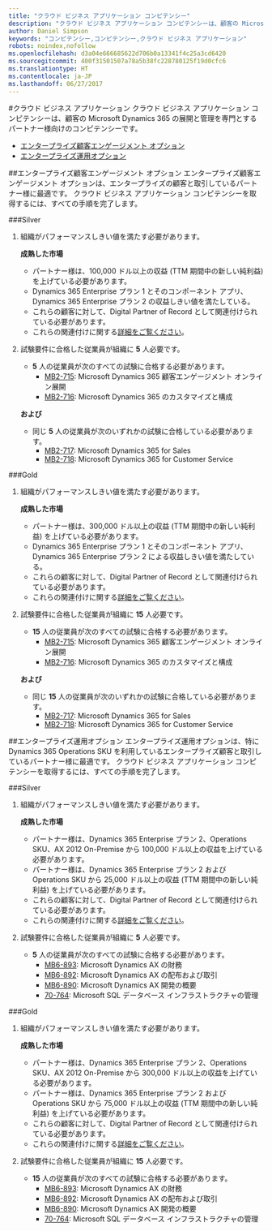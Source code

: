 ```yaml
---
title: "クラウド ビジネス アプリケーション コンピテンシー"
description: "クラウド ビジネス アプリケーション コンピテンシーは、顧客の Microsoft Dynamics 365 の展開と管理を専門とするパートナー様向けのコンピテンシーです。"
author: Daniel Simpson
keywords: "コンピテンシー,コンピテンシー,クラウド ビジネス アプリケーション"
robots: noindex,nofollow
ms.openlocfilehash: d3a04e666685622d706b0a13341f4c25a3cd6420
ms.sourcegitcommit: 400f31501507a78a5b38fc228780125f19d0cfc6
ms.translationtype: HT
ms.contentlocale: ja-JP
ms.lasthandoff: 06/27/2017
---
```

#<a name="cloud-business-applications"></a>クラウド ビジネス アプリケーション 
クラウド ビジネス アプリケーション コンピテンシーは、顧客の Microsoft Dynamics 365 の展開と管理を専門とするパートナー様向けのコンピテンシーです。

- [エンタープライズ顧客エンゲージメント オプション](#enterprise-customer-engagement-option)
- [エンタープライズ運用オプション](#enterprise-operations-option)


##<a name="enterprise-customer-engagement-option"></a>エンタープライズ顧客エンゲージメント オプション
エンタープライズ顧客エンゲージメント オプションは、エンタープライズの顧客と取引しているパートナー様に最適です。 クラウド ビジネス アプリケーション コンピテンシーを取得するには、すべての手順を完了します。

###<a name="silver"></a>Silver
1. 組織がパフォーマンスしきい値を満たす必要があります。

    **成熟した市場**

    - パートナー様は、100,000 ドル以上の収益 (TTM 期間中の新しい純利益) を上げている必要があります。
    - Dynamics 365 Enterprise プラン 1 とそのコンポーネント アプリ、Dynamics 365 Enterprise プラン 2 の収益しきい値を満たしている。
    - これらの顧客に対して、Digital Partner of Record として関連付けられている必要があります。
    - これらの関連付けに関する[詳細をご覧ください](https://partner.microsoft.com/en-us/membership/digital-partner-of-record)。

2. 試験要件に合格した従業員が組織に **5** 人必要です。

    - **5** 人の従業員が次のすべての試験に合格する必要があります。
        - [MB2-715](https://www.microsoft.com/en-us/learning/exam-mb2-715.aspx): Microsoft Dynamics 365 顧客エンゲージメント オンライン展開
        - [MB2-716](https://www.microsoft.com/en-us/learning/exam-mb2-716.aspx): Microsoft Dynamics 365 のカスタマイズと構成
    
    **および**
    
    - 同じ **5** 人の従業員が次のいずれかの試験に合格している必要があります。
        - [MB2-717](https://www.microsoft.com/en-us/learning/exam-mb2-717.aspx): Microsoft Dynamics 365 for Sales
        - [MB2-718](https://www.microsoft.com/en-us/learning/exam-mb2-718.aspx): Microsoft Dynamics 365 for Customer Service

###<a name="gold"></a>Gold
1. 組織がパフォーマンスしきい値を満たす必要があります。

    **成熟した市場**
    
    - パートナー様は、300,000 ドル以上の収益 (TTM 期間中の新しい純利益) を上げている必要があります。
    - Dynamics 365 Enterprise プラン 1 とそのコンポーネント アプリ、Dynamics 365 Enterprise プラン 2 による収益しきい値を満たしている。
    - これらの顧客に対して、Digital Partner of Record として関連付けられている必要があります。
    - これらの関連付けに関する[詳細をご覧ください](https://partner.microsoft.com/en-us/membership/digital-partner-of-record)。  
  
2. 試験要件に合格した従業員が組織に **15** 人必要です。

    - **15** 人の従業員が次のすべての試験に合格する必要があります。
        - [MB2-715](https://www.microsoft.com/en-us/learning/exam-mb2-715.aspx): Microsoft Dynamics 365 顧客エンゲージメント オンライン展開
        - [MB2-716](https://www.microsoft.com/en-us/learning/exam-mb2-716.aspx): Microsoft Dynamics 365 のカスタマイズと構成
    
    **および**

    - 同じ **15** 人の従業員が次のいずれかの試験に合格している必要があります。
        - [MB2-717](https://www.microsoft.com/en-us/learning/exam-mb2-717.aspx): Microsoft Dynamics 365 for Sales
        - [MB2-718](https://www.microsoft.com/en-us/learning/exam-mb2-718.aspx): Microsoft Dynamics 365 for Customer Service

##<a name="enterprise-operations-option"></a>エンタープライズ運用オプション
エンタープライズ運用オプションは、特に Dynamics 365 Operations SKU を利用しているエンタープライズ顧客と取引しているパートナー様に最適です。 クラウド ビジネス アプリケーション コンピテンシーを取得するには、すべての手順を完了します。

###<a name="silver"></a>Silver
1. 組織がパフォーマンスしきい値を満たす必要があります。

    **成熟した市場**
    
    - パートナー様は、Dynamics 365 Enterprise プラン 2、Operations SKU、AX 2012 On-Premise から 100,000 ドル以上の収益を上げている必要があります。
    - パートナー様は、Dynamics 365 Enterprise プラン 2 および Operations SKU から 25,000 ドル以上の収益 (TTM 期間中の新しい純利益) を上げている必要があります。
    - これらの顧客に対して、Digital Partner of Record として関連付けられている必要があります。 
    - これらの関連付けに関する[詳細をご覧ください](https://partner.microsoft.com/en-us/membership/digital-partner-of-record)。  
  
2. 試験要件に合格した従業員が組織に **5** 人必要です。
 
    - **5** 人の従業員が次のすべての試験に合格する必要があります。
        - [MB6-893](https://www.microsoft.com/en-us/learning/exam-mb6-893.aspx): Microsoft Dynamics AX の財務
        - [MB6-892](https://www.microsoft.com/en-us/learning/exam-mb6-892.aspx): Microsoft Dynamics AX の配布および取引
        - [MB6-890](https://www.microsoft.com/en-us/learning/exam-mb6-890.aspx): Microsoft Dynamics AX 開発の概要
        - [70-764](https://www.microsoft.com/en-us/learning/exam-70-764.aspx): Microsoft SQL データベース インフラストラクチャの管理

###<a name="gold"></a>Gold

1. 組織がパフォーマンスしきい値を満たす必要があります。

    **成熟した市場**

    - パートナー様は、Dynamics 365 Enterprise プラン 2、Operations SKU、AX 2012 On-Premise から 300,000 ドル以上の収益を上げている必要があります。
    - パートナー様は、Dynamics 365 Enterprise プラン 2 および Operations SKU から 75,000 ドル以上の収益 (TTM 期間中の新しい純利益) を上げている必要があります。
    - これらの顧客に対して、Digital Partner of Record として関連付けられている必要があります。
    - これらの関連付けに関する[詳細をご覧ください](https://partner.microsoft.com/en-us/membership/digital-partner-of-record)。  
  
2. 試験要件に合格した従業員が組織に **15** 人必要です。

    - **15** 人の従業員が次のすべての試験に合格する必要があります。
        - [MB6-893](https://www.microsoft.com/en-us/learning/exam-mb6-893.aspx): Microsoft Dynamics AX の財務
        - [MB6-892](https://www.microsoft.com/en-us/learning/exam-mb6-892.aspx): Microsoft Dynamics AX の配布および取引
        - [MB6-890](https://www.microsoft.com/en-us/learning/exam-mb6-890.aspx): Microsoft Dynamics AX 開発の概要
        - [70-764](https://www.microsoft.com/en-us/learning/exam-70-764.aspx): Microsoft SQL データベース インフラストラクチャの管理
 